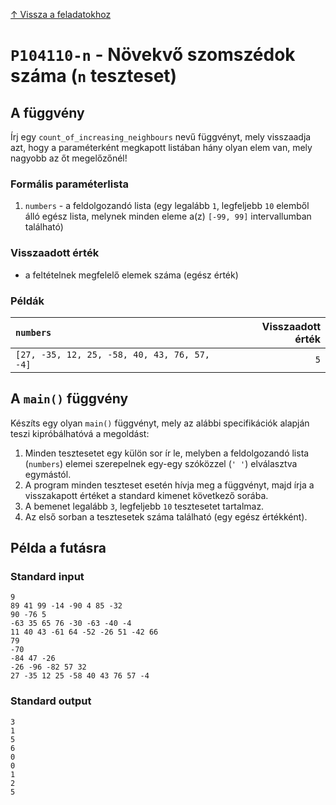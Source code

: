 
[↑ Vissza a feladatokhoz](./README.md)

# `P104110-n` - Növekvő szomszédok száma (`n` teszteset)

## A függvény

Írj egy `count_of_increasing_neighbours` nevű függvényt, mely visszaadja azt, hogy a paraméterként megkapott listában hány olyan elem van, mely nagyobb az őt megelőzőnél!

### Formális paraméterlista

1. `numbers` - a feldolgozandó lista (egy legalább `1`, legfeljebb `10` elemből álló egész lista, melynek minden eleme a(z) `[-99, 99]` intervallumban található)

### Visszaadott érték

* a feltételnek megfelelő elemek száma (egész érték)

### Példák

| `numbers` | Visszaadott érték | 
| :--- | --: | 
| `[27, -35, 12, 25, -58, 40, 43, 76, 57, -4]` | `5` | 

## A `main()` függvény

Készíts egy olyan `main()` függvényt, mely az alábbi specifikációk alapján teszi kipróbálhatóvá a megoldást:

1. Minden tesztesetet egy külön sor ír le, melyben a feldolgozandó lista (`numbers`) elemei szerepelnek egy-egy szóközzel (`' '`) elválasztva egymástól.
1. A program minden teszteset esetén hívja meg a függvényt, majd írja a visszakapott értéket a standard kimenet következő sorába.
1. A bemenet legalább `3`, legfeljebb `10` tesztesetet tartalmaz.
1. Az első sorban a tesztesetek száma található (egy egész értékként).

## Példa a futásra

### Standard input

```
9
89 41 99 -14 -90 4 85 -32
90 -76 5
-63 35 65 76 -30 -63 -40 -4
11 40 43 -61 64 -52 -26 51 -42 66
79
-70
-84 47 -26
-26 -96 -82 57 32
27 -35 12 25 -58 40 43 76 57 -4
```

### Standard output

```
3
1
5
6
0
0
1
2
5
```